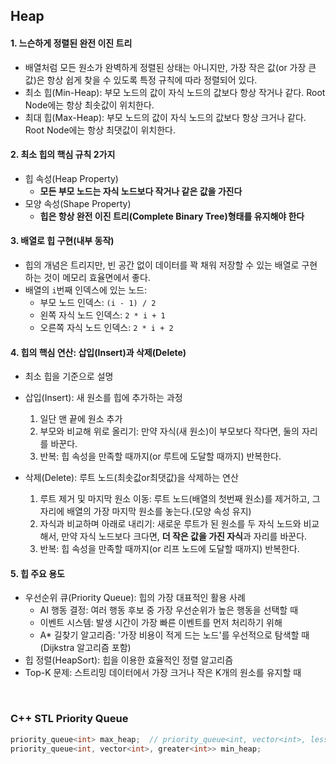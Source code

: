## Heap
#### 1. 느슨하게 정렬된 **완전 이진 트리**
- 배열처럼 모든 원소가 완벽하게 정렬된 상태는 아니지만, 가장 작은 값(or 가장 큰 값)은 항상 쉽게 찾을 수 있도록 특정 규칙에 따라 정렬되어 있다.
- 최소 힙(Min-Heap): 부모 노드의 값이 자식 노드의 값보다 항상 작거나 같다. Root Node에는 항상 최솟값이 위치한다.
- 최대 힙(Max-Heap): 부모 노드의 값이 자식 노드의 값보다 항상 크거나 같다. Root Node에는 항상 최댓값이 위치한다.

#### 2. 최소 힙의 핵심 규칙 2가지
- 힙 속성(Heap Property)
  - **모든 부모 노드는 자식 노드보다 작거나 같은 값을 가진다**
- 모양 속성(Shape Property)
  - **힙은 항상 완전 이진 트리(Complete Binary Tree)형태를 유지해야 한다**

#### 3. 배열로 힙 구현(내부 동작)
- 힙의 개념은 트리지만, 빈 공간 없이 데이터를 꽉 채워 저장할 수 있는 배열로 구현하는 것이 메모리 효율면에서 좋다.
- 배열의 `i`번째 인덱스에 있는 노드:
  - 부모 노드 인덱스: `(i - 1) / 2`
  - 왼쪽 자식 노드 인덱스: `2 * i + 1`
  - 오른쪽 자식 노드 인덱스: `2 * i + 2`

#### 4. 힙의 핵심 연산: 삽입(Insert)과 삭제(Delete)
- 최소 힙을 기준으로 설명
- 삽입(Insert): 새 원소를 힙에 추가하는 과정
  1. 일단 맨 끝에 원소 추가
  2. 부모와 비교해 위로 올리기: 만약 자식(새 원소)이 부모보다 작다면, 둘의 자리를 바꾼다.
  3. 반복: 힙 속성을 만족할 때까지(or 루트에 도달할 때까지) 반복한다.

- 삭제(Delete): 루트 노드(최솟값or최댓값)을 삭제하는 연산
  1. 루트 제거 및 마지막 원소 이동: 루트 노드(배열의 첫번째 원소)를 제거하고, 그 자리에 배열의 가장 마지막 원소를 놓는다.(모양 속성 유지)
  2. 자식과 비교하며 아래로 내리기: 새로운 루트가 된 원소를 두 자식 노드와 비교해서, 만약 자식 노드보다 크다면, **더 작은 값을 가진 자식**과 자리를 바꾼다.
  3. 반복: 힙 속성을 만족할 때까지(or 리프 노드에 도달할 때까지) 반복한다.
 
#### 5. 힙 주요 용도
- 우선순위 큐(Priority Queue): 힙의 가장 대표적인 활용 사례
  - AI 행동 결정: 여러 행동 후보 중 가장 우선순위가 높은 행동을 선택할 때
  - 이벤트 시스템: 발생 시간이 가장 빠른 이벤트를 먼저 처리하기 위해
  - A* 길찾기 알고리즘: '가장 비용이 적게 드는 노드'를 우선적으로 탐색할 때(Dijkstra 알고리즘 포함)
- 힙 정렬(HeapSort): 힙을 이용한 효율적인 정렬 알고리즘
- Top-K 문제: 스트리밍 데이터에서 가장 크거나 작은 K개의 원소를 유지할 때

<br/>

### C++ STL Priority Queue
```cpp
priority_queue<int> max_heap;  // priority_queue<int, vector<int>, less<int>> pq;
priority_queue<int, vector<int>, greater<int>> min_heap;
```
